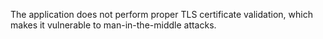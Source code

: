 The application does not perform proper TLS certificate validation, which makes it vulnerable to man-in-the-middle
attacks.
